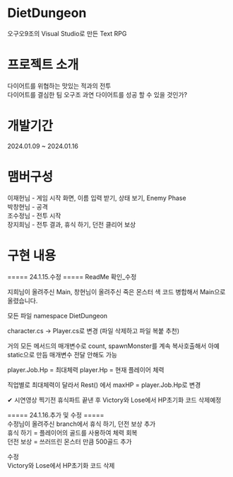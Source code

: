 # DietDungeon
 오구오9조의 Visual Studio로 만든 Text RPG

 # 프로젝트 소개
 다이어트를 위협하는 맛있는 적과의 전투  
 다이어트를 결심한 팀 오구조 과연 다이어트를 성공 할 수 있을 것인가?

 # 개발기간
 2024.01.09 ~ 2024.01.16

 # 맴버구성
 이재헌님 - 게임 시작 화면, 이름 입력 받기, 상태 보기, Enemy Phase  
 박창현님 - 공격   
 조수정님 - 전투 시작  
 장지희님 - 전투 결과, 휴식 하기, 던전 클리어 보상  

 # 구현 내용

===== 24.1.15.수정 =====
ReadMe 확인_수정

지희님이 올려주신 Main,
창현님이 올려주신 죽은 몬스터 색 코드
병합해서 Main으로 올렸습니다.

모든 파일 namespace DietDungeon

character.cs -> Player.cs로 변경
(파일 삭제하고 파일 복붙 추천)

거의 모든 메서드의 매개변수로 count, spawnMonster를 계속 복사호출해서
아예 static으로 만듬
매개변수 전달 안해도 가능
 
player.Job.Hp = 최대체력
player.Hp = 현재 플레이어 체력

직업별로 최대체력이 달라서
Rest() 에서
maxHP = player.Job.Hp로 변경

✔ 시연영상 찍기전 휴식파트 끝낸 후 Victory와 Lose에서 HP초기화 코드 삭제예정

===== 24.1.16.추가 및 수정 =====  
수정님이 올려주신 branch에서 휴식 하기, 던전 보상 추가  
휴식 하기 = 플레이어의 골드를 사용하여 체력 회복  
던전 보상 = 쓰러뜨린 몬스터 만큼 500골드 추가  

수정  
Victory와 Lose에서 HP초기화 코드 삭제  

